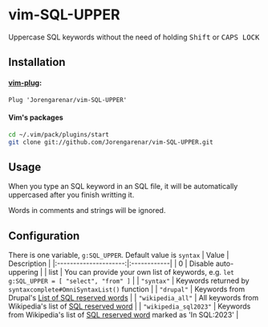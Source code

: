 # vim-SQL-UPPER

Uppercase SQL keywords without the need of holding <kbd>Shift</kbd> or <kbd>CAPS LOCK</kbd>

## Installation

#### [vim-plug](https://github.com/junegunn/vim-plug):
```vim
Plug 'Jorengarenar/vim-SQL-UPPER'
```

#### Vim's packages
```bash
cd ~/.vim/pack/plugins/start
git clone git://github.com/Jorengarenar/vim-SQL-UPPER.git
```

## Usage

When you type an SQL keyword in an SQL file, it will be automatically uppercased
after you finish writting it.

Words in comments and strings will be ignored.

## Configuration

There is one variable, `g:SQL_UPPER`. Default value is `syntax`
|        Value          | Description |
|:---------------------:|:------------|
| 0                     | Disable auto-uppering |
| list                  | You can provide your own list of keywords, e.g. `let g:SQL_UPPER = [ "select", "from" ]` |
| `"syntax"`            | Keywords returned by `syntaxcomplete#OmniSyntaxList()` function |
| `"drupal"`            | Keywords from Drupal's [List of SQL reserved words](https://www.drupal.org/docs/develop/coding-standards/list-of-sql-reserved-words)  |
| `"wikipedia_all"`     | All keywords from Wikipedia's list of [SQL reserved word](https://en.wikipedia.org/w/index.php?title=List_of_SQL_reserved_words&oldid=1179780070) |
| `"wikipedia_sql2023"` | Keywords from Wikipedia's list of [SQL reserved word](https://en.wikipedia.org/w/index.php?title=List_of_SQL_reserved_words&oldid=1179780070) marked as 'In SQL:2023' |
